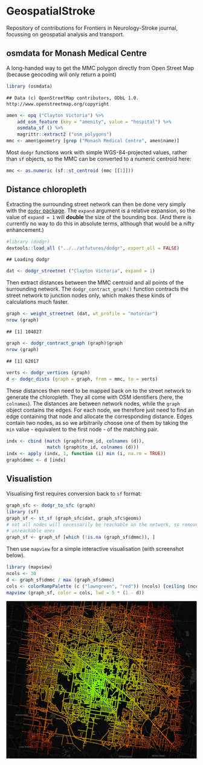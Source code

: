 # GeospatialStroke

Repository of contributions for Frontiers in Neurology-Stroke journal,
focussing on geospatial analysis and transport.

## osmdata for Monash Medical Centre

A long-handed way to get the MMC polygon directly from Open Street Map
(because geocoding will only return a
    point)

``` r
library (osmdata)
```

    ## Data (c) OpenStreetMap contributors, ODbL 1.0. http://www.openstreetmap.org/copyright

``` r
amen <- opq ("Clayton Victoria") %>%
    add_osm_feature (key = "amenity", value = "hospital") %>%
    osmdata_sf () %>%
    magrittr::extract2 ("osm_polygons")
mmc <- amen$geometry [grep ("Monash Medical Centre", amen$name)]
```

Most `dodgr` functions work with simple WGS-84-projected values, rather
than `sf` objects, so the MMC can be converted to a numeric centroid
here:

``` r
mmc <- as.numeric (sf::st_centroid (mmc [[1]]))
```

## Distance chloropleth

Extracting the surrounding street network can then be done very simply
with the [`dodgr` package](https://github.com/ATFutures/dodgr). The
`expand` argument is a relative expansion, so the value of `expand = 1`
will **double** the size of the bounding box. (And there is currently no
way to do this in absolute terms, although that would be a nifty
enhancement.)

``` r
#library (dodgr)
devtools::load_all ("../../atfutures/dodgr", export_all = FALSE)
```

    ## Loading dodgr

``` r
dat <- dodgr_streetnet ("Clayton Victoria", expand = 1)
```

Then extract distances between the MMC centroid and all points of the
surrounding network. The `dodgr_contract_graph()` function contracts the
street network to junction nodes only, which makes these kinds of
calculations much faster.

``` r
graph <- weight_streetnet (dat, wt_profile = "motorcar")
nrow (graph)
```

    ## [1] 104027

``` r
graph <- dodgr_contract_graph (graph)$graph
nrow (graph)
```

    ## [1] 62017

``` r
verts <- dodgr_vertices (graph)
d <- dodgr_dists (graph = graph, from = mmc, to = verts)
```

These distances then need to be mapped back on to the street network to
generate the chloropleth. They all come with OSM identifiers (here, the
`colnames`). The distances are between network nodes, while the `graph`
object contains the edges. For each node, we therefore just need to find
an edge containing that node and allocate the corresponding distance.
Edges contain two nodes, as so we arbitrarily choose one of them by
taking the `min` value - equivalent to the first node - of the matching
pair.

``` r
indx <- cbind (match (graph$from_id, colnames (d)),
               match (graph$to_id, colnames (d)))
indx <- apply (indx, 1, function (i) min (i, na.rm = TRUE))
graph$dmmc <- d [indx]
```

## Visualistion

Visualising first requires conversion back to `sf` format:

``` r
graph_sfc <- dodgr_to_sfc (graph)
library (sf)
graph_sf <- st_sf (graph_sfc$dat, graph_sfc$geoms)
# not all nodes will necessarily be reachable on the network, so remove
# unreachable ones
graph_sf <- graph_sf [which (!is.na (graph_sf$dmmc)), ]
```

Then use `mapview` for a simple interactive visualisation (with
screenshot below).

``` r
library (mapview)
ncols <- 30
d <- graph_sf$dmmc / max (graph_sf$dmmc)
cols <- colorRampPalette (c ("lawngreen", "red")) (ncols) [ceiling (ncols * d)]
mapview (graph_sf, color = cols, lwd = 5 * (1 - d))
```

![](fig/dodgr-dists.png)
